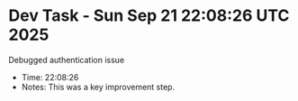 # Dev Task - Sun Sep 21 22:08:26 UTC 2025
Debugged authentication issue
- Time: 22:08:26
- Notes: This was a key improvement step.
